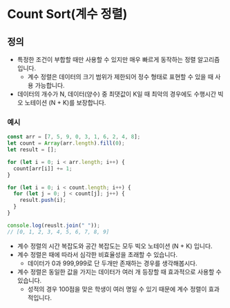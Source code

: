 # Count Sort(계수 정렬)

## 정의

- 특정한 조건이 부합할 때만 사용할 수 있지만 매우 빠르게 동작하는 정렬 알고리즘입니다.
  - 계수 정렬은 데이터의 크기 범위가 제한되어 정수 형태로 표현할 수 있을 때 사용 가능합니다.
- 데이터의 개수가 N, 데이터(양수) 중 최댓값이 K일 때 최악의 경우에도 수행시간 빅오 노테이션 (N + K)를 보장합니다.

### 예시

```js
const arr = [7, 5, 9, 0, 3, 1, 6, 2, 4, 8];
let count = Array(arr.length).fill(0);
let result = [];

for (let i = 0; i < arr.length; i++) {
  count[arr[i]] += 1;
}

for (let i = 0; i < count.length; i++) {
  for (let j = 0; j < count[j]; j++) {
    result.push(i);
  }
}

console.log(reuslt.join(" "));
// [0, 1, 2, 3, 4, 5, 6, 7, 8, 9]
```

- 계수 정렬의 시간 복잡도와 공간 복잡도는 모두 빅오 노테이션 (N + K) 입니다.
- 계수 정렬은 때에 따라서 심각한 비효율성을 초래할 수 있습니다.
  - 데이터가 0과 999,999로 단 두개만 존재하는 경우를 생각해봅시다.
- 계수 정렬은 동일한 값을 가지는 데이터가 여러 개 등장할 때 효과적으로 사용할 수 있습니다.
  - 성적의 경우 100점을 맞은 학생이 여러 명일 수 있기 때문에 계수 정렬이 효과적입니다.
